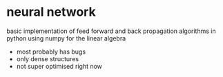 # neural network

basic implementation of feed forward and back propagation algorithms in python using numpy for the linear algebra

- most probably has bugs
- only dense structures
- not super optimised right now
